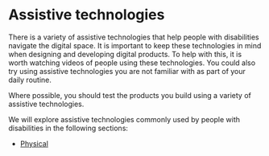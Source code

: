 # Assistive technologies

There is a variety of assistive technologies that help people with disabilities
navigate the digital space. It is important to keep these technologies in mind
when designing and developing digital products. To help with this, it is worth
watching videos of people using these technologies. You could also try using
assistive technologies you are not familiar with as part of your daily routine.

Where possible, you should test the products you build using a variety of
assistive technologies.

We will explore assistive technologies commonly used by people with disabilities
in the following sections:

- [Physical](./01-physical.md)
